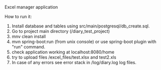 Excel manager application


How to run it:


1. Install database and tables using src/main/postgresql/db_create.sql.
2. Go to project main directory (/diary_test_project)
3. mnv clean install
4. mvn spring-boot:run (from unix console) or use spring-boot plugin with "run" command.
5. check application working at localhost:8080/home
6. try to upload files /excel_files/test.xlsx and test2.xls
7. In case of any errors see error stack in /log/diary.log log files.